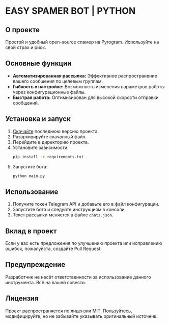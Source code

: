 # EASY SPAMER BOT | PYTHON

## О проекте
Простой и удобный open-source спамер на Pyrogram. Используйте на свой страх и риск.

## Основные функции
- **Автоматизированная рассылка:** Эффективное распространение вашего сообщения по целевым группам.
- **Гибкость в настройке:** Возможность изменения параметров работы через конфигурационные файлы.
- **Быстрая работа:** Оптимизирован для высокой скорости отправки сообщений.

## Установка и запуск

1. [Скачайте](https://github.com/GrekF3/Spamer_Tg_Bot/releases) последнюю версию проекта.
2. Разархивируйте скачанный файл.
3. Перейдите в директорию проекта.
4. Установите зависимости:
   ```sh
   pip install -r requirements.txt
   ```
5. Запустите бота:
   ```sh
   python main.py
   ```

## Использование

1. Получите токен Telegram API и добавьте его в файл конфигурации.
2. Запустите бота и следуйте инструкциям в консоли.
3. Текст рассылки меняется в файле `chats.json`.

## Вклад в проект

Если у вас есть предложения по улучшению проекта или исправлению ошибок, пожалуйста, создайте Pull Request.

## Предупреждение
Разработчик не несёт ответственности за использование данного инструмента. Всё на вашей совести.

## Лицензия
Проект распространяется по лицензии MIT. Пользуйтесь, модифицируйте, но не забывайте указывать оригинальный источник.

